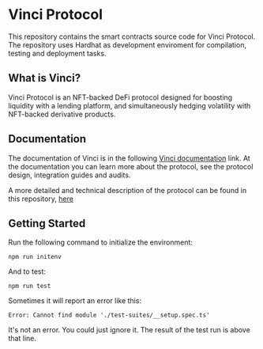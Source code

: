 # Vinci Protocol

This repository contains the smart contracts source code for Vinci Protocol. The repository uses Hardhat as development enviroment for compilation, testing and deployment tasks.

## What is Vinci?

Vinci Protocol is an NFT-backed DeFi protocol designed for boosting liquidity with a lending platform, and simultaneously hedging volatility with NFT-backed derivative products.

## Documentation

The documentation of Vinci is in the following [Vinci documentation](https://docs.vinci.io/) link. At the documentation you can learn more about the protocol, see the protocol design, integration guides and audits.

A more detailed and technical description of the protocol can be found in this repository, [here](https://docsend.com/view/b8fvuknbyhjvhcfa)

## Getting Started

Run the following command to initialize the environment:

`npm run initenv`

And to test:

`npm run test`

Sometimes it will report an error like this:

`Error: Cannot find module './test-suites/__setup.spec.ts'`

It's not an error. You could just ignore it. The result of the test run is above that line.
